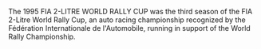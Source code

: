 The 1995 FIA 2-LITRE WORLD RALLY CUP was the third season of the FIA 2-Litre World Rally Cup, an auto racing championship recognized by the Fédération Internationale de l'Automobile, running in support of the World Rally Championship.
